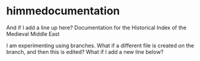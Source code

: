 # himmedocumentation
And if I add a line up here?
Documentation for the Historical Index of the Medieval Middle East

I am experimenting using branches.
What if a different file is created on the branch, and then this is edited?
What if I add a new line below?
